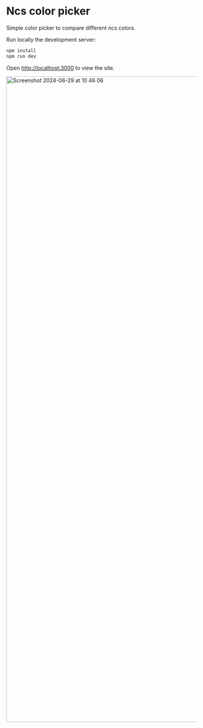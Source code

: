 # Ncs color picker

Simple color picker to compare different ncs colors.

Run locally the development server:

```bash
npm install
npm run dev
```

Open [http://localhost:3000](http://localhost:3000) to view the site.

<img width="1710" alt="Screenshot 2024-06-29 at 10 46 06" src="https://github.com/VeikkoAJ/ncs-color-picker/assets/53999540/5bdb72be-f5fa-40fb-b667-391d241216f7">
